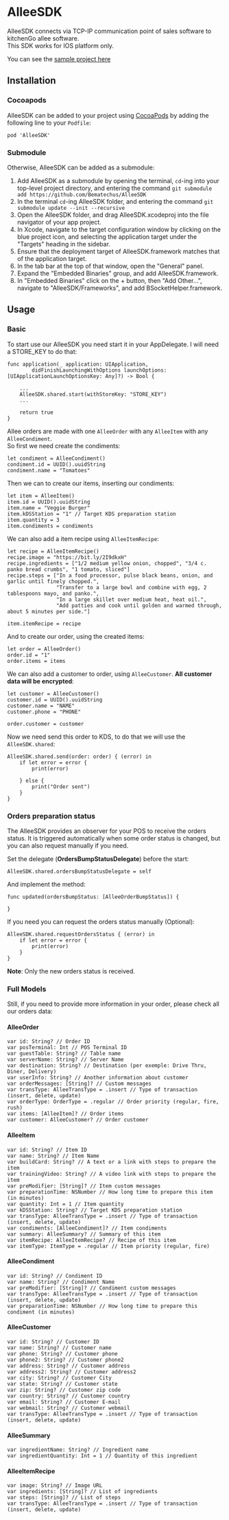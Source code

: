 # AlleeSDK
AlleeSDK connects via TCP-IP communication point of sales software to kitchenGo allee software.  
This SDK works for IOS platform only.

You can see the [sample project here](https://github.com/Bematechus/AlleeSDKSample)
## Installation
### Cocoapods
AlleeSDK can be added to your project using [CocoaPods](https://cocoapods.org) by adding the following line to your `Podfile`:

    pod 'AlleeSDK'

### Submodule
Otherwise, AlleeSDK can be added as a submodule:
1. Add AlleeSDK as a submodule by opening the terminal, `cd`-ing into your top-level project directory, and entering the command `git submodule add https://github.com/Bematechus/AlleeSDK`
2. In the terminal `cd`-ing AlleeSDK folder, and entering the command `git submodule update --init --recursive`
3. Open the AlleeSDK folder, and drag AlleeSDK.xcodeproj into the file navigator of your app project.
4. In Xcode, navigate to the target configuration window by clicking on the blue project icon, and selecting the application target under the "Targets" heading in the sidebar.
5. Ensure that the deployment target of AlleeSDK.framework matches that of the application target.
6. In the tab bar at the top of that window, open the "General" panel.
7. Expand the "Embedded Binaries" group, and add AlleeSDK.framework.
8. In "Embedded Binaries" click on the + button, then "Add Other...", navigate to "AlleeSDK/Frameworks", and add BSocketHelper.framework.


## Usage
### Basic
To start use our AlleeSDK you need start it in your AppDelegate. I will need a STORE_KEY to do that:

    func application(_ application: UIApplication, 
            didFinishLaunchingWithOptions launchOptions: [UIApplicationLaunchOptionsKey: Any]?) -> Bool {
        
        ...
        AlleeSDK.shared.start(withStoreKey: "STORE_KEY")
        ...
        
        return true
    }
    

Allee orders are made with one `AlleeOrder` with any `AlleeItem` with any `AlleeCondiment`.  
So first we need create the condiments:

    let condiment = AlleeCondiment()
    condiment.id = UUID().uuidString
    condiment.name = "Tomatoes"
        
Then we can to create our items, inserting our condiments:

    let item = AlleeItem()
    item.id = UUID().uuidString
    item.name = "Veggie Burger"
    item.kDSStation = "1" // Target KDS preparation station
    item.quantity = 3
    item.condiments = condiments
    
    
We can also add a item recipe using `AlleeItemRecipe`: 

    let recipe = AlleeItemRecipe()
    recipe.image = "https://bit.ly/2I9dkxH"
    recipe.ingredients = ["1/2 medium yellow onion, chopped", "3/4 c. panko bread crumbs", "1 tomato, sliced"]
    recipe.steps = ["In a food processor, pulse black beans, onion, and garlic until finely chopped.",
                    "Transfer to a large bowl and combine with egg, 2 tablespoons mayo, and panko.",
                    "In a large skillet over medium heat, heat oil.", 
                    "Add patties and cook until golden and warmed through, about 5 minutes per side."]
                    
    item.itemRecipe = recipe
        
        
And to create our order, using the created items:

    let order = AlleeOrder()
    order.id = "1"
    order.items = items
        

We can also add a customer to order, using `AlleeCustomer`. **All customer data will be encrypted**:

    let customer = AlleeCustomer()
    customer.id = UUID().uuidString
    customer.name = "NAME"
    customer.phone = "PHONE"

    order.customer = customer
    
        
Now we need send this order to KDS, to do that we will use the `AlleeSDK.shared`:

    AlleeSDK.shared.send(order: order) { (error) in
        if let error = error {
            print(error)

        } else {
            print("Order sent")
        }
    }
        

### Orders preparation status
The AlleeSDK provides an observer for your POS to receive the orders status.  It is triggered automatically when some order status is changed, but you can also request manually if you need.

Set the delegate (**OrdersBumpStatusDelegate**) before the start:

    AlleeSDK.shared.ordersBumpStatusDelegate = self

And implement the method:

    func updated(ordersBumpStatus: [AlleeOrderBumpStatus]) {

    }
    
If you need you can request the orders status manually (Optional):

    AlleeSDK.shared.requestOrdersStatus { (error) in
        if let error = error {
            print(error)
        }
    }
    
**Note**: Only the new orders status is received.  
  
### Full Models
Still, if you need to provide more information in your order, please check all our orders data:

#### AlleeOrder

    var id: String? // Order ID
    var posTerminal: Int // POS Terminal ID
    var guestTable: String? // Table name
    var serverName: String? // Server Name
    var destination: String? // Destination (per exemple: Drive Thru, Diner, Delivery)
    var userInfo: String? // Another information about customer
    var orderMessages: [String]? // Custom messages
    var transType: AlleeTransType = .insert // Type of transaction (insert, delete, update)
    var orderType: OrderType = .regular // Order priority (regular, fire, rush)
    var items: [AlleeItem]? // Order items
    var customer: AlleeCustomer? // Order customer
    
    
#### AlleeItem

    var id: String? // Item ID
    var name: String? // Item Name
    var buildCard: String? // A text or a link with steps to prepare the item
    var trainingVideo: String? // A video link with steps to prepare the item
    var preModifier: [String]? // Item custom messages
    var preparationTime: NSNumber // How long time to prepare this item (in minutes)
    var quantity: Int = 1 // Item quantity
    var kDSStation: String? // Target KDS preparation station
    var transType: AlleeTransType = .insert // Type of transaction (insert, delete, update)
    var condiments: [AlleeCondiment]? // Item condiments
    var summary: AlleeSummary? // Summary of this item
    var itemRecipe: AlleeItemRecipe? // Recipe of this item
    var itemType: ItemType = .regular // Item priority (regular, fire)
    
    
#### AlleeCondiment

    var id: String? // Condiment ID
    var name: String? // Condiment Name
    var preModifier: [String]? // Condiment custom messages
    var transType: AlleeTransType = .insert // Type of transaction (insert, delete, update)
    var preparationTime: NSNumber // How long time to prepare this condiment (in minutes)
    
    
#### AlleeCustomer

    var id: String? // Customer ID
    var name: String? // Customer name
    var phone: String? // Customer phone
    var phone2: String? // Customer phone2
    var address: String? // Customer address
    var address2: String? // Customer address2
    var city: String? // Customer City
    var state: String? // Customer state
    var zip: String? // Customer zip code
    var country: String? // Customer country
    var email: String? // Customer E-mail
    var webmail: String? // Customer webmail 
    var transType: AlleeTransType = .insert // Type of transaction (insert, delete, update)
    
        
#### AlleeSummary

    var ingredientName: String? // Ingredient name
    var ingredientQuantity: Int = 1 // Quantity of this ingredient
    

#### AlleeItemRecipe

    var image: String? // Image URL
    var ingredients: [String]? // List of ingredients
    var steps: [String]? // List of steps
    var transType: AlleeTransType = .insert // Type of transaction (insert, delete, update)

